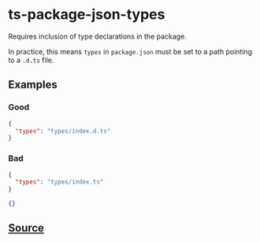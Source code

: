 # ts-package-json-types

Requires inclusion of type declarations in the package.

In practice, this means `types` in `package.json` must be set to a path pointing to a `.d.ts` file.

## Examples

### Good

```json
{
  "types": "types/index.d.ts"
}
```

### Bad

```json
{
  "types": "types/index.ts"
}
```

```json
{}
```

## [Source](https://azuresdkspecs.z5.web.core.windows.net/TypeScriptSpec.html#ts-package-json-types)
